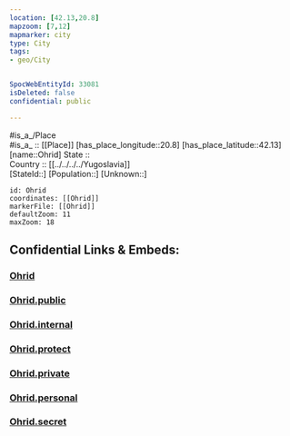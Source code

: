 ```yaml
---
location: [42.13,20.8] 
mapzoom: [7,12] 
mapmarker: city 
type: City
tags:
- geo/City


SpocWebEntityId: 33081
isDeleted: false
confidential: public

---
```

#is_a_/Place  
#is_a_ :: [[Place]] 
[has_place_longitude::20.8] 
[has_place_latitude::42.13] 
[name::Ohrid] 
State ::  
Country :: [[../../../../Yugoslavia]]  
[StateId::] 
[Population::] 
[Unknown::] 


```leaflet
id: Ohrid
coordinates: [[Ohrid]] 
markerFile: [[Ohrid]] 
defaultZoom: 11 
maxZoom: 18
```


## Confidential Links & Embeds: 

### [Ohrid](/_Standards/Earth/Continent/Europe/Europe~South/Kosovo/districts~Kosovo/Prizren/counties~Prizren/Prizren-county/City/Ohrid.md) 

### [Ohrid.public](/_public/Earth/Continent/Europe/Europe~South/Kosovo/districts~Kosovo/Prizren/counties~Prizren/Prizren-county/City/Ohrid.public.md) 

### [Ohrid.internal](/_internal/Earth/Continent/Europe/Europe~South/Kosovo/districts~Kosovo/Prizren/counties~Prizren/Prizren-county/City/Ohrid.internal.md) 

### [Ohrid.protect](/_protect/Earth/Continent/Europe/Europe~South/Kosovo/districts~Kosovo/Prizren/counties~Prizren/Prizren-county/City/Ohrid.protect.md) 

### [Ohrid.private](/_private/Earth/Continent/Europe/Europe~South/Kosovo/districts~Kosovo/Prizren/counties~Prizren/Prizren-county/City/Ohrid.private.md) 

### [Ohrid.personal](/_personal/Earth/Continent/Europe/Europe~South/Kosovo/districts~Kosovo/Prizren/counties~Prizren/Prizren-county/City/Ohrid.personal.md) 

### [Ohrid.secret](/_secret/Earth/Continent/Europe/Europe~South/Kosovo/districts~Kosovo/Prizren/counties~Prizren/Prizren-county/City/Ohrid.secret.md)

